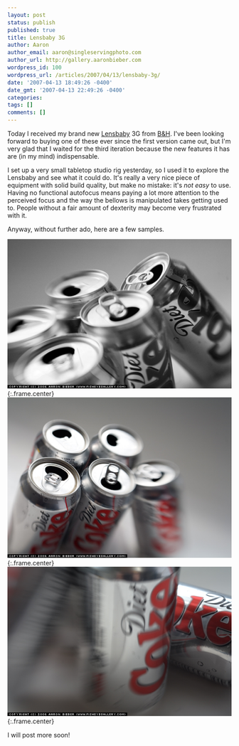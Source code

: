 ```yaml
---
layout: post
status: publish
published: true
title: Lensbaby 3G
author: Aaron
author_email: aaron@singleservingphoto.com
author_url: http://gallery.aaronbieber.com
wordpress_id: 100
wordpress_url: /articles/2007/04/13/lensbaby-3g/
date: '2007-04-13 18:49:26 -0400'
date_gmt: '2007-04-13 22:49:26 -0400'
categories:
tags: []
comments: []
---
```

Today I received my brand new [Lensbaby](http://www.lensbabies.com/) 3G
from [B&H](http://www.bhphoto.com/). I've been looking forward to buying
one of these ever since the first version came out, but I'm very glad
that I waited for the third iteration because the new features it has
are (in my mind) indispensable.

I set up a very small tabletop studio rig yesterday, so I used it to
explore the Lensbaby and see what it could do. It's really a very nice
piece of equipment with solid build quality, but make no mistake: it's
*not easy* to use. Having no functional autofocus means paying a lot
more attention to the perceived focus and the way the bellows is
manipulated takes getting used to. People without a fair amount of
dexterity may become very frustrated with it.

Anyway, without further ado, here are a few samples.

![](/ssp/13Apr07-01.jpg){:.frame.center}
 ![](/ssp/13Apr07-02.jpg){:.frame.center}
 ![](/ssp/13Apr07-03.jpg){:.frame.center}

I will post more soon!
